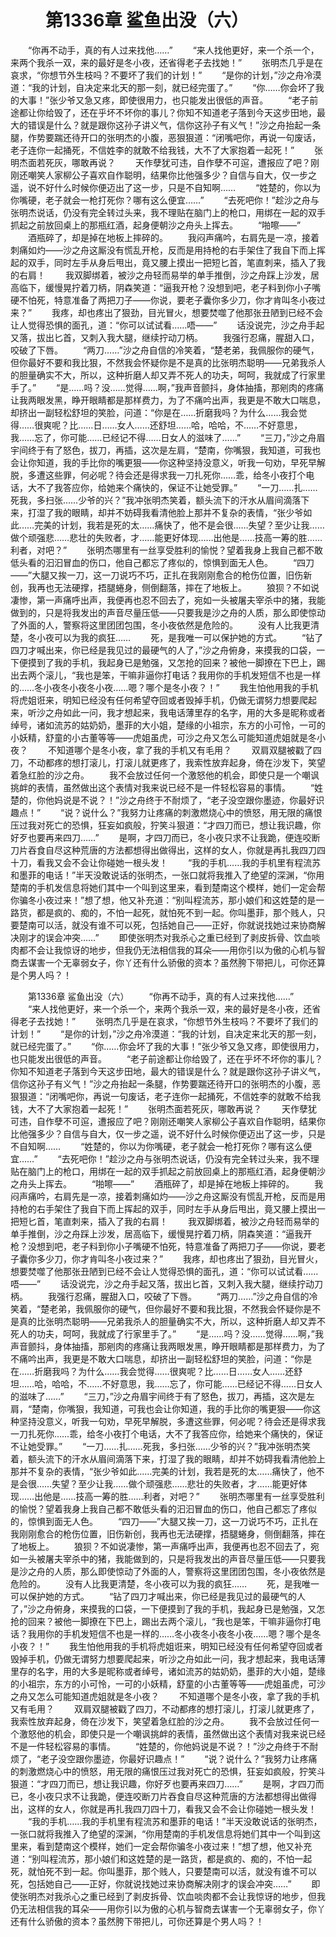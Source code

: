 # 　　第1336章 鲨鱼出没（六）
　　“你再不动手，真的有人过来找他……”
　　“来人找他更好，来一个杀一个，来两个我杀一双，来的最好是冬小夜，还省得老子去找她！”
　　张明杰几乎是在哀求，“你想节外生枝吗？不要坏了我们的计划！”
　　“是你的计划，”沙之舟冷漠道：“我的计划，自决定来北天的那一刻，就已经完蛋了。”
　　“你……你会坏了我的大事！”张少爷又急又疼，即使很用力，也只能发出很低的声音。
　　“老子前途都让你给毁了，还在乎坏不坏你的事儿？你知不知道老子落到今天这步田地，最大的错误是什么？就是跟你这孙子讲义气，信你这孙子有义气！”沙之舟抬起一条腿，作势要踹还待开口的张明杰的小腹，恶狠狠道：“闭嘴吧你，再说一句废话，老子连你一起捅死，不信姓李的就敢不给我钱，大不了大家抱着一起死！”
　　张明杰面若死灰，哪敢再说？
　　天作孽犹可违，自作孽不可逭，遭报应了吧？刚刚还嘲笑人家柳公子喜欢自作聪明，结果你比他强多少？自信与自大，仅一步之遥，说不好什么时候你便迈出了这一步，只是不自知啊……
　　“姓楚的，你以为你嘴硬，老子就会一枪打死你？哪有这么便宜……”
　　“去死吧你！”趁沙之舟与张明杰说话，仍没有完全转过头来，我不理贴在脑门上的枪口，用绑在一起的双手抓起之前放回桌上的那瓶红酒，起身便朝沙之舟头上挥去。
　　“啪嚓——”
　　酒瓶碎了，却是掉在地板上摔碎的。
　　我闷声痛吟，右肩先是一凉，接着刺痛如灼——沙之舟这厮没有慌乱开枪，反而是用持枪的右手架住了我自下而上挥起的双手，同时左手从身后甩出，竟又腰上摸出一把短匕首，笔直刺来，插入了我的右肩！
　　我双脚绑着，被沙之舟轻而易举的单手推倒，沙之舟踩上沙发，居高临下，缓慢晃拧着刀柄，阴森笑道：“逼我开枪？没想到吧，老子料到你小子嘴硬不怕死，特意准备了两把刀子——你说，要老子囊你多少刀，你才肯叫冬小夜过来？”
　　我疼，却也疼出了狠劲，目光冒火，想要焚噬了他那张丑陋到已经不会让人觉得恐惧的面孔，道：“你可以试试看……唔——”
　　话没说完，沙之舟手起又落，拔出匕首，又刺入我大腿，继续拧动刀柄。
　　我强行忍痛，腥甜入口，咬破了下唇。
　　“两刀……”沙之舟自信的冷笑着，“楚老弟，我佩服你的硬气，但你最好不要和我比狠，不然我会怀疑你是不是真的比张明杰聪明——兄弟我杀人的胆量确实不大，所以，这种折磨人却又弄不死人的功夫，呵呵，我就成了行家里手了。”
　　“是……吗？没……觉得……啊，”我声音颤抖，身体抽搐，那剜肉的疼痛让我两眼发黑，睁开眼睛都是那样费力，为了不痛吟出声，我更是不敢大口喘息，却挤出一副轻松舒坦的笑脸，问道：“你是在……折磨我吗？为什么……我会觉得……很爽呢？比……日……女人……还舒坦……哈，哈哈，不……不好意思，我……忘了，你可能……已经记不得……日女人的滋味了……”
　　“三刀，”沙之舟眉宇间终于有了怒色，拔刀，再插，这次是左肩，“楚南，你嘴狠，我知道，可我也会让你知道，我的手比你的嘴更狠——你这种坚持没意义，听我一句劝，早死早解脱，多遭这些罪，何必呢？待会还是得求我一刀扎死你……乖，给冬小夜打个电话，大不了我答应你，给她来个痛快的，保证不让她受罪。”
　　“一刀……扎……死我，多扫张……少爷的兴？”我冲张明杰笑着，额头流下的汗水从眉间滴落下来，打湿了我的眼睛，却并不妨碍我看清他脸上那并不复杂的表情，“张少爷如此……完美的计划，我若是死的太……痛快了，他不是会很……失望？至少让我……做个顽强悲……悲壮的失败者，才……能更好体现……出他是……技高一筹的胜……利者，对吧？”
　　张明杰哪里有一丝享受胜利的愉悦？望着我身上我自己都不敢低头看的汩汩冒血的伤口，他自己都忘了疼似的，惊惧到面无人色。
　　“四刀——”大腿又挨一刀，这一刀说巧不巧，正扎在我刚刚愈合的枪伤位置，旧伤新创，我再也无法硬撑，捂腿蜷身，侧倒翻落，摔在了地板上。
　　狼狈？不如说凄惨，第一声痛呼出声，我便再也忍不回去了，宛如一头被屠夫宰杀中的猪，我能做到的，只是将我发出的声音尽量压低——只要我是沙之舟的人质，那么即使惊动了外面的人，警察将这里团团包围，冬小夜依然是危险的。
　　没有人比我更清楚，冬小夜可以为我的疯狂……
　　死，是我唯一可以保护她的方式。
　　“钻了四刀才喊出来，你已经是我见过的最硬气的人了，”沙之舟俯身，来摸我的口袋，一下便摸到了我的手机，我起身已是勉强，又怎抢的回来？被他一脚撩在下巴上，踢出去两个滚儿，“我也是笨，干嘛非逼你打电话？我用你的手机发短信不也是一样的……冬小夜冬小夜冬小夜……嗯？哪个是冬小夜？！”
　　我生怕他用我的手机将虎姐诳来，明知已经没有任何希望夺回或者毁掉手机，仍做无谓努力想要爬起来，听沙之舟如此一问，我才想起来，我电话薄里存的名字，用的大多是昵称或者绰号，诸如流苏的姑奶奶，墨菲的大小姐，楚缘的小祖宗，东方的小可怜，一可的小妖精，舒童的小古董等等——虎姐虽虎，可沙之舟又怎么可能知道虎姐就是冬小夜？
　　不知道哪个是冬小夜，拿了我的手机又有毛用？
　　双肩双腿被戳了四刀，不动都疼的想打滚儿，打滚儿就更疼了，我索性放弃起身，倚在沙发下，笑望着急红脸的沙之舟。
　　我不会放过任何一个激怒他的机会，即使只是一个嘲讽挑衅的表情，虽然做出这个表情对我来说已经不是一件轻松容易的事情。
　　“姓楚的，你他妈说是不说？！”沙之舟终于不耐烦了，“老子没空跟你墨迹，你最好识趣点！”
　　“说？说什么？”我努力让疼痛的刺激燃烧心中的愤怒，用无限的痛恨压过我对死亡的恐惧，狂妄如疯般，狞笑斗狠道：“才四刀而已，想让我识趣，你好歹也要再来四刀……”
　　是啊，才四刀而已，冬小夜只求不让我跪，便连咬断刀片吞食自尽这种荒唐的方法都想得出做得出，这样的女人，你就是再扎我四刀四十刀，看我又会不会让你碰她一根头发！
　　“我的手机……我的手机里有程流苏和墨菲的电话！”半天没敢说话的张明杰，一张口就将我推入了绝望的深渊，“你用楚南的手机发信息将她们其中一个叫到这里来，看到楚南这个模样，她们一定会帮你骗冬小夜过来！”想了想，他又补充道：“别叫程流苏，那小娘们和这姓楚的是一路货，都是疯的、痴的，不怕一起死，就怕死不到一起。你叫墨菲，那个贱人，只要楚南可以活，就没有谁不可以死，包括她自己——正好，你就说找她过来协商解决刚才的误会冲突……”
　　即使张明杰对我杀心之重已经到了剥皮拆骨、饮血啖肉都不会让我惊讶的地步，但我仍无法相信我的耳朵——用你引以为傲的心机与智商去谋害一个无辜弱女子，你丫还有什么骄傲的资本？虽然胯下带把儿，可你还算是个男人吗？！

　　第1336章 鲨鱼出没（六）
　　“你再不动手，真的有人过来找他……”
　　“来人找他更好，来一个杀一个，来两个我杀一双，来的最好是冬小夜，还省得老子去找她！”
　　张明杰几乎是在哀求，“你想节外生枝吗？不要坏了我们的计划！”
　　“是你的计划，”沙之舟冷漠道：“我的计划，自决定来北天的那一刻，就已经完蛋了。”
　　“你……你会坏了我的大事！”张少爷又急又疼，即使很用力，也只能发出很低的声音。
　　“老子前途都让你给毁了，还在乎坏不坏你的事儿？你知不知道老子落到今天这步田地，最大的错误是什么？就是跟你这孙子讲义气，信你这孙子有义气！”沙之舟抬起一条腿，作势要踹还待开口的张明杰的小腹，恶狠狠道：“闭嘴吧你，再说一句废话，老子连你一起捅死，不信姓李的就敢不给我钱，大不了大家抱着一起死！”
　　张明杰面若死灰，哪敢再说？
　　天作孽犹可违，自作孽不可逭，遭报应了吧？刚刚还嘲笑人家柳公子喜欢自作聪明，结果你比他强多少？自信与自大，仅一步之遥，说不好什么时候你便迈出了这一步，只是不自知啊……
　　“姓楚的，你以为你嘴硬，老子就会一枪打死你？哪有这么便宜……”
　　“去死吧你！”趁沙之舟与张明杰说话，仍没有完全转过头来，我不理贴在脑门上的枪口，用绑在一起的双手抓起之前放回桌上的那瓶红酒，起身便朝沙之舟头上挥去。
　　“啪嚓——”
　　酒瓶碎了，却是掉在地板上摔碎的。
　　我闷声痛吟，右肩先是一凉，接着刺痛如灼——沙之舟这厮没有慌乱开枪，反而是用持枪的右手架住了我自下而上挥起的双手，同时左手从身后甩出，竟又腰上摸出一把短匕首，笔直刺来，插入了我的右肩！
　　我双脚绑着，被沙之舟轻而易举的单手推倒，沙之舟踩上沙发，居高临下，缓慢晃拧着刀柄，阴森笑道：“逼我开枪？没想到吧，老子料到你小子嘴硬不怕死，特意准备了两把刀子——你说，要老子囊你多少刀，你才肯叫冬小夜过来？”
　　我疼，却也疼出了狠劲，目光冒火，想要焚噬了他那张丑陋到已经不会让人觉得恐惧的面孔，道：“你可以试试看……唔——”
　　话没说完，沙之舟手起又落，拔出匕首，又刺入我大腿，继续拧动刀柄。
　　我强行忍痛，腥甜入口，咬破了下唇。
　　“两刀……”沙之舟自信的冷笑着，“楚老弟，我佩服你的硬气，但你最好不要和我比狠，不然我会怀疑你是不是真的比张明杰聪明——兄弟我杀人的胆量确实不大，所以，这种折磨人却又弄不死人的功夫，呵呵，我就成了行家里手了。”
　　“是……吗？没……觉得……啊，”我声音颤抖，身体抽搐，那剜肉的疼痛让我两眼发黑，睁开眼睛都是那样费力，为了不痛吟出声，我更是不敢大口喘息，却挤出一副轻松舒坦的笑脸，问道：“你是在……折磨我吗？为什么……我会觉得……很爽呢？比……日……女人……还舒坦……哈，哈哈，不……不好意思，我……忘了，你可能……已经记不得……日女人的滋味了……”
　　“三刀，”沙之舟眉宇间终于有了怒色，拔刀，再插，这次是左肩，“楚南，你嘴狠，我知道，可我也会让你知道，我的手比你的嘴更狠——你这种坚持没意义，听我一句劝，早死早解脱，多遭这些罪，何必呢？待会还是得求我一刀扎死你……乖，给冬小夜打个电话，大不了我答应你，给她来个痛快的，保证不让她受罪。”
　　“一刀……扎……死我，多扫张……少爷的兴？”我冲张明杰笑着，额头流下的汗水从眉间滴落下来，打湿了我的眼睛，却并不妨碍我看清他脸上那并不复杂的表情，“张少爷如此……完美的计划，我若是死的太……痛快了，他不是会很……失望？至少让我……做个顽强悲……悲壮的失败者，才……能更好体现……出他是……技高一筹的胜……利者，对吧？”
　　张明杰哪里有一丝享受胜利的愉悦？望着我身上我自己都不敢低头看的汩汩冒血的伤口，他自己都忘了疼似的，惊惧到面无人色。
　　“四刀——”大腿又挨一刀，这一刀说巧不巧，正扎在我刚刚愈合的枪伤位置，旧伤新创，我再也无法硬撑，捂腿蜷身，侧倒翻落，摔在了地板上。
　　狼狈？不如说凄惨，第一声痛呼出声，我便再也忍不回去了，宛如一头被屠夫宰杀中的猪，我能做到的，只是将我发出的声音尽量压低——只要我是沙之舟的人质，那么即使惊动了外面的人，警察将这里团团包围，冬小夜依然是危险的。
　　没有人比我更清楚，冬小夜可以为我的疯狂……
　　死，是我唯一可以保护她的方式。
　　“钻了四刀才喊出来，你已经是我见过的最硬气的人了，”沙之舟俯身，来摸我的口袋，一下便摸到了我的手机，我起身已是勉强，又怎抢的回来？被他一脚撩在下巴上，踢出去两个滚儿，“我也是笨，干嘛非逼你打电话？我用你的手机发短信不也是一样的……冬小夜冬小夜冬小夜……嗯？哪个是冬小夜？！”
　　我生怕他用我的手机将虎姐诳来，明知已经没有任何希望夺回或者毁掉手机，仍做无谓努力想要爬起来，听沙之舟如此一问，我才想起来，我电话薄里存的名字，用的大多是昵称或者绰号，诸如流苏的姑奶奶，墨菲的大小姐，楚缘的小祖宗，东方的小可怜，一可的小妖精，舒童的小古董等等——虎姐虽虎，可沙之舟又怎么可能知道虎姐就是冬小夜？
　　不知道哪个是冬小夜，拿了我的手机又有毛用？
　　双肩双腿被戳了四刀，不动都疼的想打滚儿，打滚儿就更疼了，我索性放弃起身，倚在沙发下，笑望着急红脸的沙之舟。
　　我不会放过任何一个激怒他的机会，即使只是一个嘲讽挑衅的表情，虽然做出这个表情对我来说已经不是一件轻松容易的事情。
　　“姓楚的，你他妈说是不说？！”沙之舟终于不耐烦了，“老子没空跟你墨迹，你最好识趣点！”
　　“说？说什么？”我努力让疼痛的刺激燃烧心中的愤怒，用无限的痛恨压过我对死亡的恐惧，狂妄如疯般，狞笑斗狠道：“才四刀而已，想让我识趣，你好歹也要再来四刀……”
　　是啊，才四刀而已，冬小夜只求不让我跪，便连咬断刀片吞食自尽这种荒唐的方法都想得出做得出，这样的女人，你就是再扎我四刀四十刀，看我又会不会让你碰她一根头发！
　　“我的手机……我的手机里有程流苏和墨菲的电话！”半天没敢说话的张明杰，一张口就将我推入了绝望的深渊，“你用楚南的手机发信息将她们其中一个叫到这里来，看到楚南这个模样，她们一定会帮你骗冬小夜过来！”想了想，他又补充道：“别叫程流苏，那小娘们和这姓楚的是一路货，都是疯的、痴的，不怕一起死，就怕死不到一起。你叫墨菲，那个贱人，只要楚南可以活，就没有谁不可以死，包括她自己——正好，你就说找她过来协商解决刚才的误会冲突……”
　　即使张明杰对我杀心之重已经到了剥皮拆骨、饮血啖肉都不会让我惊讶的地步，但我仍无法相信我的耳朵——用你引以为傲的心机与智商去谋害一个无辜弱女子，你丫还有什么骄傲的资本？虽然胯下带把儿，可你还算是个男人吗？！
